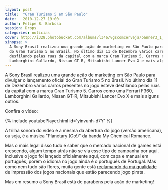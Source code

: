```yaml
---
layout: post
title:  "Gran Turismo 5 em São Paulo"
date:   2010-12-27 19:00
author: Felipe B. Barbosa
session: Drops
categories: noticias
cover: http://i328.photobucket.com/albums/l346/vgscomcerveja/banner3_1_zpsplzx2idj.jpg
sinopse: >
  A Sony Brasil realizou uma grande ação de marketing em São Paulo para divulgar o lançamento oficial
  do Gran Turismo 5 no Brasil. No último dia 11 de Dezembro vários carros presentes no jogo esteve
  desfilando pelas ruas da capital com a marca Gran Turismo 5. Carros como uma Ferrari F360,
  Lamborghini Gallardo, Nissan GT-R, Mitsubishi Lancer Evo X e mais alguns outros.
---
```

A Sony Brasil realizou uma grande ação de marketing em São Paulo para divulgar o lançamento oficial
do Gran Turismo 5 no Brasil. No último dia 11 de Dezembro vários carros presentes no jogo esteve
desfilando pelas ruas da capital com a marca Gran Turismo 5. Carros como uma Ferrari F360,
Lamborghini Gallardo, Nissan GT-R, Mitsubishi Lancer Evo X e mais alguns outros.

Confira o vídeo:

{% include youtubePlayer.html id='yinvunh-d7Y' %}

A trilha sonora do vídeo é a mesma da abertura do jogo (versão americana), ou seja, é a música
"Planetary (Go!)" da banda My Chemical Romance.

Mas o mais legal disso tudo é saber que o mercado nacional de games está crescendo, algum tempo atrás
não se via esse tipo de campanha por aqui. Inclusive o jogo foi lançado oficialmente aqui, com
capa e manual em português, porém o idioma no jogo ainda é o português de Portugal. Mas como nem
tudo são flores, muita gente está [reclamando da má qualidade] de impressão dos jogos nacionais que
estão parecendo jogo pirata.

Mas em resumo a Sony Brasil está de parabéns pela ação de marketing!

[reclamando da má qualidade]: http://www1.folha.uol.com.br/tec/848502-gran-turismo-com-cara-de-falsificado-e-vendido-pela-sony-no-brasil-reclamam-consumidores.shtml
